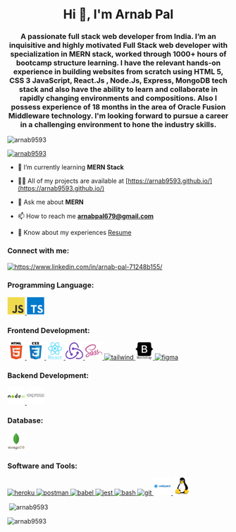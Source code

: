 
<h1 align="center">Hi 👋, I'm Arnab Pal</h1>
<h3 align="center">A passionate full stack web developer from India. I’m an inquisitive and highly motivated Full Stack web developer with specialization in MERN stack, worked through 1000+ hours of bootcamp structure learning. I have the relevant hands-on experience in building websites from scratch using HTML 5, CSS 3 JavaScript, React.Js , Node.Js, Express, MongoDB tech stack and also have the ability to learn and collaborate in rapidly changing environments and compositions. Also I possess experience of 18 months in the area of Oracle Fusion Middleware technology. I'm looking forward to pursue a career in a challenging environment to hone the industry skills.</h3>

<p align="left"> <img
src="https://komarev.com/ghpvc/?username=arnab9593&label=Profile%20views&color=0e75b6&style=flat"
alt="arnab9593" /> </p>

<p align="left"> <a href="https://github.com/ryo-ma/github-profile-trophy"><img
src="https://github-profile-trophy.vercel.app/?username=arnab9593" alt="arnab9593" /></a> </p>

- 🌱 I’m currently learning **MERN Stack**

- 👨‍💻 All of my projects are available at [https://arnab9593.github.io/](https://arnab9593.github.io/)

- 💬 Ask me about **MERN**

- 📫 How to reach me **arnabpal679@gmail.com**

- 📄 Know about my experiences <a href="https://drive.google.com/file/d/14BdzxKEpVmoHwNjUqMDB9vnTl8lZeRBr/view" alt="resume">Resume</a>

<h3 align="left">Connect with me:</h3>
<p align="left">
<a href="https://linkedin.com/in/https://www.linkedin.com/in/arnab-pal-71248b155/" target="blank"><img
align="center"
src="https://raw.githubusercontent.com/rahuldkjain/github-profile-readme-generator/master/src/images/icons/Social/linked-in-alt.svg"
alt="https://www.linkedin.com/in/arnab-pal-71248b155/" height="30" width="40" /></a>
</p>

<h3 align="left">Programming Language:</h3>
<p align="left">
<a href="https://developer.mozilla.org/en-US/docs/Web/JavaScript" target="_blank" rel="noreferrer">
<img src="https://raw.githubusercontent.com/devicons/devicon/master/icons/javascript/javascript-original.svg"
alt="javascript" width="40" height="40" />
</a>

<a href="https://www.typescriptlang.org/" target="_blank" rel="noreferrer">
<img src="https://raw.githubusercontent.com/devicons/devicon/master/icons/typescript/typescript-original.svg"
alt="typescript" width="40" height="40" />
</a>

<h3 align="left">Frontend Development:</h3>
<a href="https://www.w3.org/html/" target="_blank" rel="noreferrer"> <img
src="https://raw.githubusercontent.com/devicons/devicon/master/icons/html5/html5-original-wordmark.svg"
alt="html5" width="40" height="40" />
</a>
<a href="https://www.w3schools.com/css/" target="_blank" rel="noreferrer">
<img src="https://raw.githubusercontent.com/devicons/devicon/master/icons/css3/css3-original-wordmark.svg"
alt="css3" width="40" height="40" />
</a>
<a href="https://reactjs.org/" target="_blank" rel="noreferrer">
<img src="https://raw.githubusercontent.com/devicons/devicon/master/icons/react/react-original-wordmark.svg"
alt="react" width="40" height="40" />
</a>
<a href="https://redux.js.org" target="_blank" rel="noreferrer">
<img src="https://raw.githubusercontent.com/devicons/devicon/master/icons/redux/redux-original.svg" alt="redux"
width="40" height="40" /> </a>
<a href="https://sass-lang.com" target="_blank" rel="noreferrer">
<img src="https://raw.githubusercontent.com/devicons/devicon/master/icons/sass/sass-original.svg" alt="sass"
width="40" height="40" /> </a> <a href="https://tailwindcss.com/" target="_blank" rel="noreferrer"> <img
src="https://www.vectorlogo.zone/logos/tailwindcss/tailwindcss-icon.svg" alt="tailwind" width="40"
height="40" /> </a>
<a href="https://getbootstrap.com" target="_blank" rel="noreferrer"> <img
src="https://raw.githubusercontent.com/devicons/devicon/master/icons/bootstrap/bootstrap-plain-wordmark.svg"
alt="bootstrap" width="40" height="40" /> </a>
<a href="https://www.figma.com/" target="_blank" rel="noreferrer">
<img src="https://www.vectorlogo.zone/logos/figma/figma-icon.svg" alt="figma" width="40" height="40" />
</a>

<h3 align="left">Backend Development:</h3>

<a href="https://nodejs.org" target="_blank" rel="noreferrer">
<img src="https://raw.githubusercontent.com/devicons/devicon/master/icons/nodejs/nodejs-original-wordmark.svg"
alt="nodejs" width="40" height="40" />
</a>
<a href="https://expressjs.com" target="_blank" rel="noreferrer">
<img src="https://raw.githubusercontent.com/devicons/devicon/master/icons/express/express-original-wordmark.svg"
alt="express" width="40" height="40" />
</a>

<h3 align="left">Database:</h3>

<a href="https://www.mongodb.com/" target="_blank" rel="noreferrer">
<img src="https://raw.githubusercontent.com/devicons/devicon/master/icons/mongodb/mongodb-original-wordmark.svg"
alt="mongodb" width="40" height="40" />
</a>

<h3 align="left">Software and Tools:</h3>

<a href="https://heroku.com" target="_blank" rel="noreferrer">
<img src="https://www.vectorlogo.zone/logos/heroku/heroku-icon.svg" alt="heroku" width="40" height="40" />
</a>
</a> <a href="https://postman.com" target="_blank" rel="noreferrer">
<img src="https://www.vectorlogo.zone/logos/getpostman/getpostman-icon.svg" alt="postman" width="40"
height="40" /> </a>
<a href="https://babeljs.io/" target="_blank" rel="noreferrer"> <img
src="https://www.vectorlogo.zone/logos/babeljs/babeljs-icon.svg" alt="babel" width="40" height="40" />
</a>
<a href="https://jestjs.io" target="_blank" rel="noreferrer"> <img
src="https://www.vectorlogo.zone/logos/jestjsio/jestjsio-icon.svg" alt="jest" width="40" height="40" />
</a>
<a href="https://www.gnu.org/software/bash/" target="_blank" rel="noreferrer"> <img
src="https://www.vectorlogo.zone/logos/gnu_bash/gnu_bash-icon.svg" alt="bash" width="40" height="40" />
</a>
<a href="https://git-scm.com/" target="_blank" rel="noreferrer">
<img src="https://www.vectorlogo.zone/logos/git-scm/git-scm-icon.svg" alt="git" width="40" height="40" />
</a>
<a href="https://webpack.js.org" target="_blank" rel="noreferrer"> <img
src="https://raw.githubusercontent.com/devicons/devicon/d00d0969292a6569d45b06d3f350f463a0107b0d/icons/webpack/webpack-original-wordmark.svg"
alt="webpack" width="40" height="40" /> </a>
<a href="https://www.linux.org/" target="_blank" rel="noreferrer">
<img src="https://raw.githubusercontent.com/devicons/devicon/master/icons/linux/linux-original.svg" alt="linux"
width="40" height="40" />
</a>
</p>

<p>&nbsp;<img align="center"
src="https://github-readme-stats.vercel.app/api?username=arnab9593&show_icons=true&locale=en"
alt="arnab9593" />
</p>

<p><img align="center" src="https://github-readme-streak-stats.herokuapp.com/?user=arnab9593&" alt="arnab9593" />
</p>


